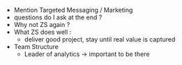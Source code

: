 
- Mention Targeted Messaging / Marketing 
- questions do I ask at the end ?
- Why not ZS again ? 
- What ZS does well :
  - deliver good project, stay until real value is captured 
- Team Structure 
  - Leader of analytics -> important to be there